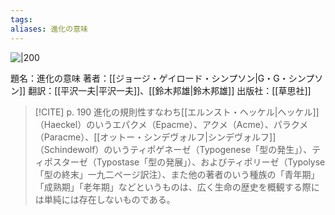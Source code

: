 ```yaml
---
tags: 
aliases: 進化の意味
---
```


![|200](https://images-na.ssl-images-amazon.com/images/I/51qJbUOFNVL._SX373_BO1,204,203,200_.jpg)

題名：進化の意味
著者：[[ジョージ・ゲイロード・シンプソン|G・G・シンプソン]]
翻訳：[[平沢一夫|平沢一夫]]、[[鈴木邦雄|鈴木邦雄]]
出版社：[[草思社]]

> [!CITE] p. 190
> 進化の規則性すなわち[[エルンスト・ヘッケル|ヘッケル]]（Haeckel）のいうエパクメ（Epacme）、アクメ（Acme）、パラクメ（Paracme）、[[オットー・シンデヴォルフ|シンデヴォルフ]]（Schindewolf）のいうティポゲネーゼ（Typogenese「型の発生」）、ティポスターゼ（Typostase「型の発展」）、およびティポリーゼ（Typolyse「型の終末」一九二ページ訳注）、また他の著者のいう種族の「青年期」「成熟期」「老年期」などというものは、広く生命の歴史を概観する際には単純には存在しないものである。
